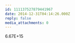```yaml
---
id: 111137527879441967
date: 2014-12-31T04:14:26.000Z
reply: false
media_attachments: 0
---
```


6.67E+15

